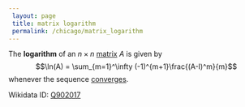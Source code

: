 ```yaml
---
 layout: page
 title: matrix logarithm
 permalink: /chicago/matrix_logarithm
---
```

The **logarithm** of an $n\times n$ [matrix](https://mathgloss.github.io/MathGloss/matrix) $A$ is given by $$\ln(A) = \sum_{m=1}^\infty (-1)^{m+1}\frac{(A-I)^m}{m}$$ whenever the sequence [converges](https://mathgloss.github.io/MathGloss/sequence_convergence).

Wikidata ID: [Q902017](https://www.wikidata.org/wiki/Q902017)